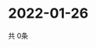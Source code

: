 # 2022-01-26
  共 0条

  <!-- BEGIN -->
  <!-- 最后更新时间Wed Jan 26 2022 17:08:54 GMT+0000 (Coordinated Universal Time) -->
  
  <!-- END -->
  
  